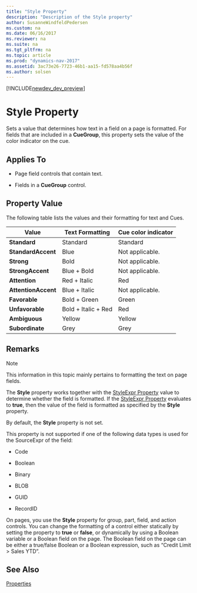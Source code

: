 ```yaml
---
title: "Style Property"
description: "Description of the Style property"
author: SusanneWindfeldPedersen
ms.custom: na
ms.date: 06/16/2017
ms.reviewer: na
ms.suite: na
ms.tgt_pltfrm: na
ms.topic: article
ms.prod: "dynamics-nav-2017"
ms.assetid: 3ac73e26-7723-46b1-aa15-fd578aa4b56f
ms.author: solsen
---
```


[!INCLUDE[newdev_dev_preview](../includes/newdev_dev_preview.md)]

# Style Property
Sets a value that determines how text in a field on a page is formatted. For fields that are included in a **CueGroup**, this property sets the value of the color indicator on the cue.  

## Applies To  

-   Page field controls that contain text.  

-   Fields in a **CueGroup** control.  

## Property Value  
 The following table lists the values and their formatting for text and Cues.  

|Value|Text Formatting|Cue color indicator|  
|-----------|---------------------|-------------------------|  
|**Standard**|Standard|Standard|  
|**StandardAccent**|Blue|Not applicable.|  
|**Strong**|Bold|Not applicable.|  
|**StrongAccent**|Blue + Bold|Not applicable.|  
|**Attention**|Red + Italic|Red|  
|**AttentionAccent**|Blue + Italic|Not applicable.|  
|**Favorable**|Bold + Green|Green|  
|**Unfavorable**|Bold + Italic + Red|Red|  
|**Ambiguous**|Yellow|Yellow|  
|**Subordinate**|Grey|Grey|  

## Remarks  

> [!NOTE]  
>  This information in this topic mainly pertains to formatting the text on page fields. <!-- For information about how to use the **Style** property for configuring Cues, see [How to: Set Up Colored Indicators on Cues by Using the Style and StyleExpr Property](devenv-How-to-Set-Up-Colored-Indicators-on-Cues-by-Using-the-Style-and-StyleExpr-Property.md).  -->

 The **Style** property works together with the [StyleExpr Property](devenv-styleexpr-property.md) value to determine whether the field is formatted. If the [StyleExpr Property](devenv-styleexpr-property.md) evaluates to **true**, then the value of the field is formatted as specified by the **Style** property.  

 By default, the **Style** property is not set.  

 This property is not supported if one of the following data types is used for the SourceExpr of the field:  

-   Code  

-   Boolean  

-   Binary  

-   BLOB  

-   GUID  

-   RecordID  

 On pages, you use the **Style** property for group, part, field, and action controls. You can change the formatting of a control either statically by setting the property to **true** or **false**, or dynamically by using a Boolean variable or a Boolean field on the page. The Boolean field on the page can be either a true/false Boolean or a Boolean expression, such as “Credit Limit > Sales YTD”.  

## See Also  
 <!-- [How to: Style Field Text on a Page](../devenv-How-to-Style-Field-Text-on-a-Page.md)   -->
 [Properties](devenv-properties.md)
